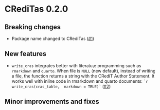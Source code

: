 # CRediTas 0.2.0

## Breaking changes

-   Package name changed to CRediTas ([#1](https://github.com/jospueyo/CRediTas/issues/1))

## New features

-   `write_cras` integrates better with literatu¡e programming such as `rmarkdown` and `quarto`. When file is `NULL` (new default), instead of writing a file, the function returns a string with the CRediT Author Statement. It works well with inline code in rmarkdown and quarto documents: `` `r write_cras(cras_table,  markdown = TRUE)` `` ([#2](https://github.com/jospueyo/CRediTas/issues/2))

## Minor improvements and fixes
